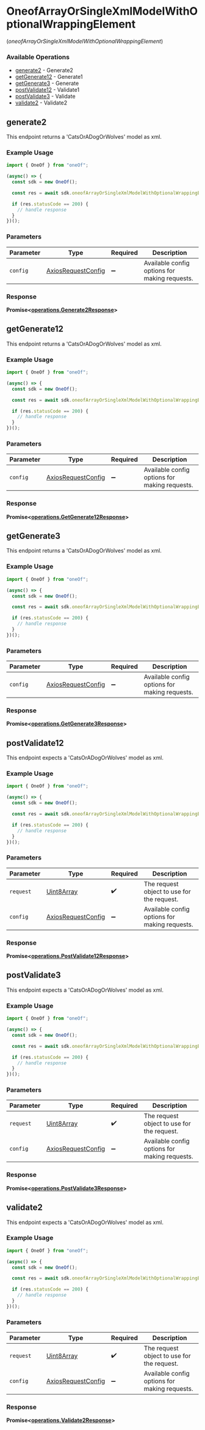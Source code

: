 # OneofArrayOrSingleXmlModelWithOptionalWrappingElement
(*oneofArrayOrSingleXmlModelWithOptionalWrappingElement*)

### Available Operations

* [generate2](#generate2) - Generate2
* [getGenerate12](#getgenerate12) - Generate1
* [getGenerate3](#getgenerate3) - Generate
* [postValidate12](#postvalidate12) - Validate1
* [postValidate3](#postvalidate3) - Validate
* [validate2](#validate2) - Validate2

## generate2

This endpoint returns a 'CatsOrADogOrWolves' model as xml.

### Example Usage

```typescript
import { OneOf } from "oneOf";

(async() => {
  const sdk = new OneOf();

  const res = await sdk.oneofArrayOrSingleXmlModelWithOptionalWrappingElement.generate2();

  if (res.statusCode == 200) {
    // handle response
  }
})();
```

### Parameters

| Parameter                                                    | Type                                                         | Required                                                     | Description                                                  |
| ------------------------------------------------------------ | ------------------------------------------------------------ | ------------------------------------------------------------ | ------------------------------------------------------------ |
| `config`                                                     | [AxiosRequestConfig](https://axios-http.com/docs/req_config) | :heavy_minus_sign:                                           | Available config options for making requests.                |


### Response

**Promise<[operations.Generate2Response](../../models/operations/generate2response.md)>**


## getGenerate12

This endpoint returns a 'CatsOrADogOrWolves' model as xml.

### Example Usage

```typescript
import { OneOf } from "oneOf";

(async() => {
  const sdk = new OneOf();

  const res = await sdk.oneofArrayOrSingleXmlModelWithOptionalWrappingElement.getGenerate12();

  if (res.statusCode == 200) {
    // handle response
  }
})();
```

### Parameters

| Parameter                                                    | Type                                                         | Required                                                     | Description                                                  |
| ------------------------------------------------------------ | ------------------------------------------------------------ | ------------------------------------------------------------ | ------------------------------------------------------------ |
| `config`                                                     | [AxiosRequestConfig](https://axios-http.com/docs/req_config) | :heavy_minus_sign:                                           | Available config options for making requests.                |


### Response

**Promise<[operations.GetGenerate12Response](../../models/operations/getgenerate12response.md)>**


## getGenerate3

This endpoint returns a 'CatsOrADogOrWolves' model as xml.

### Example Usage

```typescript
import { OneOf } from "oneOf";

(async() => {
  const sdk = new OneOf();

  const res = await sdk.oneofArrayOrSingleXmlModelWithOptionalWrappingElement.getGenerate3();

  if (res.statusCode == 200) {
    // handle response
  }
})();
```

### Parameters

| Parameter                                                    | Type                                                         | Required                                                     | Description                                                  |
| ------------------------------------------------------------ | ------------------------------------------------------------ | ------------------------------------------------------------ | ------------------------------------------------------------ |
| `config`                                                     | [AxiosRequestConfig](https://axios-http.com/docs/req_config) | :heavy_minus_sign:                                           | Available config options for making requests.                |


### Response

**Promise<[operations.GetGenerate3Response](../../models/operations/getgenerate3response.md)>**


## postValidate12

This endpoint expects a 'CatsOrADogOrWolves' model as xml.

### Example Usage

```typescript
import { OneOf } from "oneOf";

(async() => {
  const sdk = new OneOf();

  const res = await sdk.oneofArrayOrSingleXmlModelWithOptionalWrappingElement.postValidate12("dG.=%vb}GD" as bytes <<<>>>);

  if (res.statusCode == 200) {
    // handle response
  }
})();
```

### Parameters

| Parameter                                                    | Type                                                         | Required                                                     | Description                                                  |
| ------------------------------------------------------------ | ------------------------------------------------------------ | ------------------------------------------------------------ | ------------------------------------------------------------ |
| `request`                                                    | [Uint8Array](../../models//.md)                              | :heavy_check_mark:                                           | The request object to use for the request.                   |
| `config`                                                     | [AxiosRequestConfig](https://axios-http.com/docs/req_config) | :heavy_minus_sign:                                           | Available config options for making requests.                |


### Response

**Promise<[operations.PostValidate12Response](../../models/operations/postvalidate12response.md)>**


## postValidate3

This endpoint expects a 'CatsOrADogOrWolves' model as xml.

### Example Usage

```typescript
import { OneOf } from "oneOf";

(async() => {
  const sdk = new OneOf();

  const res = await sdk.oneofArrayOrSingleXmlModelWithOptionalWrappingElement.postValidate3("Sw@\"}sPH!\" as bytes <<<>>>);

  if (res.statusCode == 200) {
    // handle response
  }
})();
```

### Parameters

| Parameter                                                    | Type                                                         | Required                                                     | Description                                                  |
| ------------------------------------------------------------ | ------------------------------------------------------------ | ------------------------------------------------------------ | ------------------------------------------------------------ |
| `request`                                                    | [Uint8Array](../../models//.md)                              | :heavy_check_mark:                                           | The request object to use for the request.                   |
| `config`                                                     | [AxiosRequestConfig](https://axios-http.com/docs/req_config) | :heavy_minus_sign:                                           | Available config options for making requests.                |


### Response

**Promise<[operations.PostValidate3Response](../../models/operations/postvalidate3response.md)>**


## validate2

This endpoint expects a 'CatsOrADogOrWolves' model as xml.

### Example Usage

```typescript
import { OneOf } from "oneOf";

(async() => {
  const sdk = new OneOf();

  const res = await sdk.oneofArrayOrSingleXmlModelWithOptionalWrappingElement.validate2("Kb8,gas|Ww" as bytes <<<>>>);

  if (res.statusCode == 200) {
    // handle response
  }
})();
```

### Parameters

| Parameter                                                    | Type                                                         | Required                                                     | Description                                                  |
| ------------------------------------------------------------ | ------------------------------------------------------------ | ------------------------------------------------------------ | ------------------------------------------------------------ |
| `request`                                                    | [Uint8Array](../../models//.md)                              | :heavy_check_mark:                                           | The request object to use for the request.                   |
| `config`                                                     | [AxiosRequestConfig](https://axios-http.com/docs/req_config) | :heavy_minus_sign:                                           | Available config options for making requests.                |


### Response

**Promise<[operations.Validate2Response](../../models/operations/validate2response.md)>**

